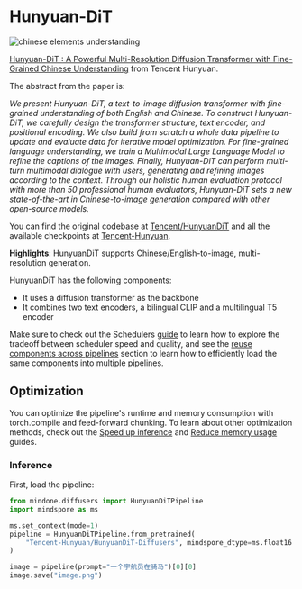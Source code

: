 <!--Copyright 2024 The HuggingFace Team. All rights reserved.

Licensed under the Apache License, Version 2.0 (the "License"); you may not use this file except in compliance with
the License. You may obtain a copy of the License at

http://www.apache.org/licenses/LICENSE-2.0

Unless required by applicable law or agreed to in writing, software distributed under the License is distributed on
an "AS IS" BASIS, WITHOUT WARRANTIES OR CONDITIONS OF ANY KIND, either express or implied. See the License for the
specific language governing permissions and limitations under the License.
-->

# Hunyuan-DiT
![chinese elements understanding](https://github.com/gnobitab/diffusers-hunyuan/assets/1157982/39b99036-c3cb-4f16-bb1a-40ec25eda573)

[Hunyuan-DiT : A Powerful Multi-Resolution Diffusion Transformer with Fine-Grained Chinese Understanding](https://arxiv.org/abs/2405.08748) from Tencent Hunyuan.

The abstract from the paper is:

*We present Hunyuan-DiT, a text-to-image diffusion transformer with fine-grained understanding of both English and Chinese. To construct Hunyuan-DiT, we carefully design the transformer structure, text encoder, and positional encoding. We also build from scratch a whole data pipeline to update and evaluate data for iterative model optimization. For fine-grained language understanding, we train a Multimodal Large Language Model to refine the captions of the images. Finally, Hunyuan-DiT can perform multi-turn multimodal dialogue with users, generating and refining images according to the context. Through our holistic human evaluation protocol with more than 50 professional human evaluators, Hunyuan-DiT sets a new state-of-the-art in Chinese-to-image generation compared with other open-source models.*


You can find the original codebase at [Tencent/HunyuanDiT](https://github.com/Tencent/HunyuanDiT) and all the available checkpoints at [Tencent-Hunyuan](https://huggingface.co/Tencent-Hunyuan/HunyuanDiT).

**Highlights**: HunyuanDiT supports Chinese/English-to-image, multi-resolution generation.

HunyuanDiT has the following components:
* It uses a diffusion transformer as the backbone
* It combines two text encoders, a bilingual CLIP and a multilingual T5 encoder

<Tip>

Make sure to check out the Schedulers [guide](../../using-diffusers/schedulers.md) to learn how to explore the tradeoff between scheduler speed and quality, and see the [reuse components across pipelines](../../using-diffusers/loading.md) section to learn how to efficiently load the same components into multiple pipelines.

</Tip>

## Optimization

You can optimize the pipeline's runtime and memory consumption with torch.compile and feed-forward chunking. To learn about other optimization methods, check out the [Speed up inference](../../optimization/fp16.md) and [Reduce memory usage](../../optimization/memory.md) guides. 

### Inference

First, load the pipeline:

```python
from mindone.diffusers import HunyuanDiTPipeline
import mindspore as ms 

ms.set_context(mode=1)
pipeline = HunyuanDiTPipeline.from_pretrained(
	"Tencent-Hunyuan/HunyuanDiT-Diffusers", mindspore_dtype=ms.float16
)

image = pipeline(prompt="一个宇航员在骑马")[0][0]
image.save("image.png")
```

[//]: # (::: mindone.diffusers.HunyuanDiTPipeline)

[//]: # (    members:)

[//]: # (	    - all)

[//]: # (	    - __call__)
	
